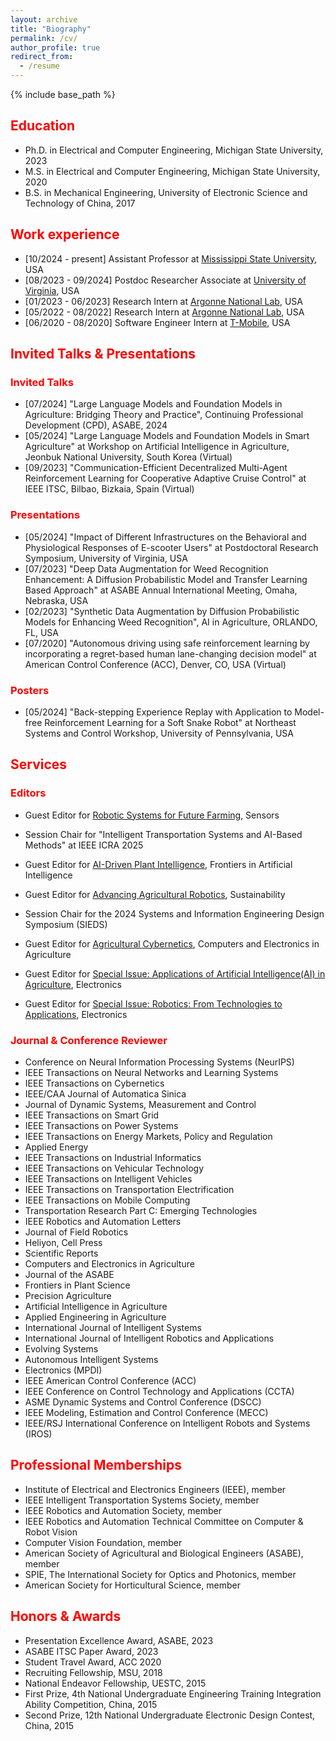 ```yaml
---
layout: archive
title: "Biography"
permalink: /cv/
author_profile: true
redirect_from:
  - /resume
---
```


{% include base_path %}


<h2 style="color: red;">Education</h2>

- Ph.D. in Electrical and Computer Engineering, Michigan State University, 2023
- M.S. in Electrical and Computer Engineering, Michigan State University, 2020
- B.S. in Mechanical Engineering, University of Electronic Science and Technology of China, 2017

<h2 style="color: red;">Work experience</h2>

- [10/2024 - present] Assistant Professor at [Mississippi State University](https://www.msstate.edu/), USA
- [08/2023 - 09/2024] Postdoc Researcher Associate at [University of Virginia](https://www.virginia.edu/), USA
- [01/2023 - 06/2023] Research Intern at [Argonne National Lab](https://www.anl.gov/), USA
- [05/2022 - 08/2022] Research Intern at [Argonne National Lab](https://www.anl.gov/), USA
- [06/2020 - 08/2020] Software Engineer Intern at [T-Mobile](https://www.t-mobile.com/about-us), USA

<h2 style="color: red;">Invited Talks & Presentations</h2>

<h3 style="color: red;">Invited Talks</h3>
 
- [07/2024] "Large Language Models and Foundation Models in Agriculture: Bridging Theory and Practice", Continuing Professional Development (CPD), ASABE, 2024
- [05/2024] "Large Language Models and Foundation Models in Smart Agriculture" at Workshop on Artificial Intelligence in Agriculture, Jeonbuk National University, South Korea (Virtual)
- [09/2023] "Communication-Efficient Decentralized Multi-Agent Reinforcement Learning for Cooperative Adaptive Cruise Control" at IEEE ITSC, Bilbao, Bizkaia, Spain (Virtual)

<h3 style="color: red;">Presentations</h3>
 
- [05/2024] "Impact of Different Infrastructures on the Behavioral and Physiological Responses of E-scooter Users" at Postdoctoral Research Symposium, University of Virginia, USA
- [07/2023] "Deep Data Augmentation for Weed Recognition Enhancement: A Diffusion Probabilistic Model and Transfer Learning Based Approach" at ASABE Annual International Meeting, Omaha, Nebraska, USA
- [02/2023] "Synthetic Data Augmentation by Diffusion Probabilistic Models for Enhancing Weed Recognition", AI in Agriculture, ORLANDO, FL, USA
- [07/2020] "Autonomous driving using safe reinforcement learning by incorporating a regret-based human lane-changing decision model" at American Control Conference (ACC), Denver, CO, USA  (Virtual)


<h3 style="color: red;">Posters</h3>

- [05/2024] "Back-stepping Experience Replay with Application to Model-free Reinforcement Learning for a Soft Snake Robot" at Northeast Systems and Control Workshop, University of Pennsylvania, USA


<h2 style="color: red;">Services</h2>

<h3 style="color: red;">Editors</h3>

- Guest Editor for [Robotic Systems for Future Farming](https://www.mdpi.com/journal/sustainability/special_issues/P4Y911QVQV), Sensors

- Session Chair for "Intelligent Transportation Systems and AI-Based Methods" at IEEE ICRA 2025

- Guest Editor for [AI-Driven Plant Intelligence](https://www.frontiersin.org/research-topics/70727/ai-driven-plant-intelligence-bridging-multimodal-sensing-adaptive-learning-and-ecological-sustainability-in-precision-plant-protection), Frontiers in Artificial Intelligence
  
- Guest Editor for [Advancing Agricultural Robotics](https://www.mdpi.com/journal/sustainability/special_issues/P4Y911QVQV), Sustainability
- Session Chair for the 2024 Systems and Information Engineering Design Symposium (SIEDS)
- Guest Editor for [Agricultural Cybernetics](https://www.sciencedirect.com/journal/computers-and-electronics-in-agriculture/special-issue/10VPBS35XNL), Computers and Electronics in Agriculture
- Guest Editor for [Special Issue: Applications of Artificial Intelligence(AI) in Agriculture](https://www.mdpi.com/journal/electronics/special_issues/0KNMZ9J09C), Electronics
- Guest Editor for [Special Issue: Robotics: From Technologies to Applications](https://www.mdpi.com/journal/electronics/special_issues/9JF41Y3479), Electronics


<h3 style="color: red;">Journal & Conference Reviewer</h3>

- Conference on Neural Information Processing Systems (NeurIPS)
- IEEE Transactions on Neural Networks and Learning Systems
- IEEE Transactions on Cybernetics
- IEEE/CAA Journal of Automatica Sinica
- Journal of Dynamic Systems, Measurement and Control 
- IEEE Transactions on Smart Grid
- IEEE Transactions on Power Systems
- IEEE Transactions on Energy Markets, Policy and Regulation
- Applied Energy
- IEEE Transactions on Industrial Informatics
- IEEE Transactions on Vehicular Technology
- IEEE Transactions on Intelligent Vehicles
- IEEE Transactions on Transportation Electrification
- IEEE Transactions on Mobile Computing
- Transportation Research Part C: Emerging Technologies
- IEEE Robotics and Automation Letters
- Journal of Field Robotics
- Heliyon, Cell Press
- Scientific Reports
- Computers and Electronics in Agriculture
- Journal of the ASABE
- Frontiers in Plant Science
- Precision Agriculture
- Artificial Intelligence in Agriculture
- Applied Engineering in Agriculture
- International Journal of Intelligent Systems
- International Journal of Intelligent Robotics and Applications
- Evolving Systems
- Autonomous Intelligent Systems
- Electronics (MPDI)
- IEEE American Control Conference (ACC)
- IEEE Conference on Control Technology and Applications (CCTA)
- ASME Dynamic Systems and Control Conference (DSCC)
- IEEE Modeling, Estimation and Control Conference (MECC)
- IEEE/RSJ International Conference on Intelligent Robots and Systems (IROS) 


<h2 style="color: red;">Professional Memberships</h2>

- Institute of Electrical and Electronics Engineers (IEEE), member
- IEEE Intelligent Transportation Systems Society, member
- IEEE Robotics and Automation Society, member
- IEEE Robotics and Automation Technical Committee on Computer & Robot Vision
- Computer Vision Foundation, member
- American Society of Agricultural and Biological Engineers (ASABE), member
- SPIE, The International Society for Optics and Photonics, member
- American Society for Horticultural Science, member


<h2 style="color: red;">Honors & Awards</h2>
 
- Presentation Excellence Award, ASABE, 2023
- ASABE ITSC Paper Award, 2023
- Student Travel Award, ACC 2020
- Recruiting Fellowship, MSU, 2018
- National Endeavor Fellowship, UESTC, 2015
- First Prize, 4th National Undergraduate Engineering Training Integration Ability Competition, China, 2015
- Second Prize, 12th National Undergraduate Electronic Design Contest, China, 2015

